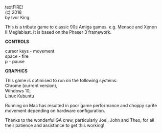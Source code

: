 textFIRE!  
(c) 2018  
by Ivor King  

This is a tribute game to classic 90s Amiga games, e.g. Menace and Xenon II Meglablast. It is based on the Phaser 3 framework.  

**CONTROLS**

cursor keys - movement  
space - fire  
p - pause  

**GRAPHICS**

This game is optimised to run on the following systems:  
Chrome (current version),  
Windows 10,  
Linux Kubuntu  

Running on Mac has resulted in poor game performance and choppy sprite movement depending on hardware configuration.

Thanks to the wonderful GA crew, particularly Joel, John and Theo, for all their patience and assistance to get this working!
